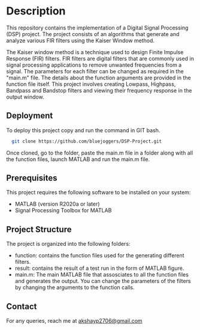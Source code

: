 
# Description

This repository contains the implementation of a Digital Signal Processing (DSP) project. The project consists of an algorithms that generate and analyze various FIR filters using the Kaiser Window method.

The Kaiser window method is a technique used to design Finite Impulse Response (FIR) filters. FIR filters are digital filters that are commonly used in signal processing applications to remove unwanted frequencies from a signal.
The parameters for each filter can be changed as required in the "main.m" file. The details about the function arguments are provided in the function file itself. This project involves creating Lowpass, Highpass, Bandpass and Bandstop filters and viewing their frequency response in the output window. 
## Deployment

To deploy this project copy and run the command in GIT bash.

```bash
  git clone https://github.com/bluejoggers/DSP-Project.git
```
Once cloned, go to the folder, paste the main.m file in a folder along with all the function files, launch MATLAB and run the main.m file. 

## Prerequisites

This project requires the following software to be installed on your system:

* MATLAB (version R2020a or later)
* Signal Processing Toolbox for MATLAB

## Project Structure

The project is organized into the following folders:

* function: contains the function files used for the generating different filters.
* result: contains the result of a test run in the form of MATLAB figure.
* main.m: The main MATLAB file that assosciates to all the function files and generates the output. You can change the parameters of the filters by changing the arguments to the function calls.
## Contact
For any queries, reach me at akshayp2706@gmail.com
